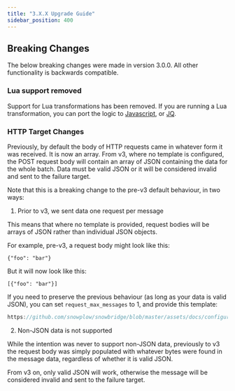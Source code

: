 ```yaml
---
title: "3.X.X Upgrade Guide"
sidebar_position: 400
---
```


## Breaking Changes

The below breaking changes were made in version 3.0.0. All other functionality is backwards compatible.

### Lua support removed

Support for Lua transformations has been removed. If you are running a Lua transformation, you can port the logic to [Javascript](/docs/destinations/forwarding-events/snowbridge/configuration/transformations/custom-scripts/javascript-configuration/index.md), or [JQ](/docs/destinations/forwarding-events/snowbridge/configuration/transformations/builtin/jq.md).

### HTTP Target Changes

Previously, by default the body of HTTP requests came in whatever form it was received. It is now an array. From v3, where no template is configured, the POST request body will contain an array of JSON containing the data for the whole batch. Data must be valid JSON or it will be considered invalid and sent to the failure target.

Note that this is a breaking change to the pre-v3 default behaviour, in two ways:

1. Prior to v3, we sent data one request per message

This means that where no template is provided, request bodies will be arrays of JSON rather than individual JSON objects. 

For example, pre-v3, a request body might look like this:

```
{"foo": "bar"}
```

But it will now look like this:

```
[{"foo": "bar"}]
```

If you need to preserve the previous behaviour (as long as your data is valid JSON), you can set `request_max_messages` to 1, and provide this template:

```go reference
https://github.com/snowplow/snowbridge/blob/master/assets/docs/configuration/targets/http-template-unwrap-example.file
```

2. Non-JSON data is not supported

While the intention was never to support non-JSON data, previously to v3 the request body was simply populated with whatever bytes were found in the message data, regardless of whether it is valid JSON.

From v3 on, only valid JSON will work, otherwise the message will be considered invalid and sent to the failure target.

